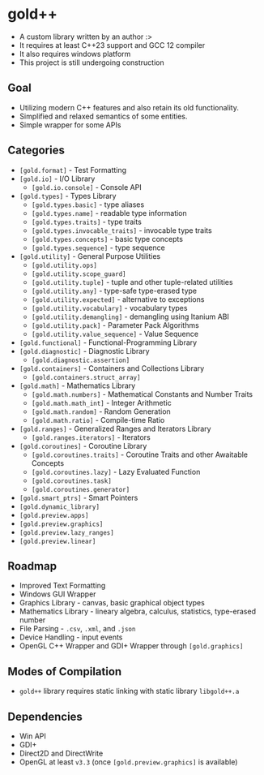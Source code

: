 # gold++ 
* A custom library written by an author :>
* It requires at least C++23 support and GCC 12 compiler
* It also requires windows platform
* This project is still undergoing construction

## Goal
* Utilizing modern C++ features and also retain its old functionality.
* Simplified and relaxed semantics of some entities.
* Simple wrapper for some APIs

## Categories
* `[gold.format]` - Test Formatting
* `[gold.io]` - I/O Library
  * `[gold.io.console]` - Console API
* `[gold.types]` - Types Library
  * `[gold.types.basic]` - type aliases
  * `[gold.types.name]` - readable type information
  * `[gold.types.traits]` - type traits
  * `[gold.types.invocable_traits]` - invocable type traits
  * `[gold.types.concepts]` - basic type concepts
  * `[gold.types.sequence]` - type sequence
* `[gold.utility]` - General Purpose Utilities
  * `[gold.utility.ops]`
  * `[gold.utility.scope_guard]`
  * `[gold.utility.tuple]` - tuple and other tuple-related utilities
  * `[gold.utility.any]` - type-safe type-erased type
  * `[gold.utility.expected]` - alternative to exceptions
  * `[gold.utility.vocabulary]` - vocabulary types
  * `[gold.utility.demangling]` - demangling using Itanium ABI
  * `[gold.utility.pack]` - Parameter Pack Algorithms
  * `[gold.utility.value_sequence]` - Value Sequence
* `[gold.functional]` - Functional-Programming Library
* `[gold.diagnostic]` - Diagnostic Library
  * `[gold.diagnostic.assertion]`
* `[gold.containers]` - Containers and Collections Library
  * `[gold.containers.struct_array]`
* `[gold.math]` - Mathematics Library
  * `[gold.math.numbers]` - Mathematical Constants and Number Traits
  * `[gold.math.math_int]` - Integer Arithmetic
  * `[gold.math.random]` - Random Generation
  * `[gold.math.ratio]` - Compile-time Ratio
* `[gold.ranges]` - Generalized Ranges and Iterators Library
  * `[gold.ranges.iterators]` - Iterators
* `[gold.coroutines]` - Coroutine Library
  * `[gold.coroutines.traits]` - Coroutine Traits and other Awaitable Concepts
  * `[gold.coroutines.lazy]` - Lazy Evaluated Function
  * `[gold.coroutines.task]`
  * `[gold.coroutines.generator]`
* `[gold.smart_ptrs]` - Smart Pointers
* `[gold.dynamic_library]`
* `[gold.preview.apps]`
* `[gold.preview.graphics]`
* `[gold.preview.lazy_ranges]`
* `[gold.preview.linear]`

## Roadmap
* Improved Text Formatting
* Windows GUI Wrapper
* Graphics Library - canvas, basic graphical object types
* Mathematics Library - lineary algebra, calculus, statistics, type-erased number
* File Parsing - `.csv`, `.xml`, and `.json`
* Device Handling - input events 
* OpenGL C++ Wrapper and GDI+ Wrapper through `[gold.graphics]`

## Modes of Compilation
* `gold++` library requires static linking with static library `libgold++.a`

## Dependencies 
* Win API
* GDI+
* Direct2D and DirectWrite
* OpenGL at least `v3.3` (once `[gold.preview.graphics]` is available)

